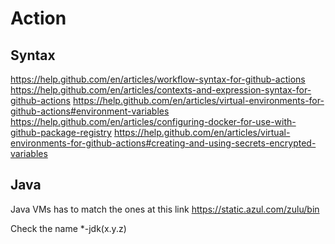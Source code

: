# Action

## Syntax

https://help.github.com/en/articles/workflow-syntax-for-github-actions
https://help.github.com/en/articles/contexts-and-expression-syntax-for-github-actions
https://help.github.com/en/articles/virtual-environments-for-github-actions#environment-variables
https://help.github.com/en/articles/configuring-docker-for-use-with-github-package-registry
https://help.github.com/en/articles/virtual-environments-for-github-actions#creating-and-using-secrets-encrypted-variables

## Java

Java VMs has to match the ones at this link https://static.azul.com/zulu/bin

Check the name *-jdk(x.y.z)
